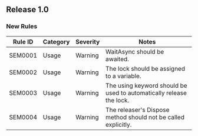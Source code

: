 ## Release 1.0

### New Rules

Rule ID | Category | Severity | Notes                                            
--------|----------|----------|--------------------------------------------------
SEM0001  | Usage    | Warning  | WaitAsync should be awaited.  
SEM0002  | Usage    | Warning  | The lock should be assigned to a variable. 
SEM0003  | Usage    | Warning  | The using keyword should be used to automatically release the lock. 
SEM0004  | Usage    | Warning  | The releaser's Dispose method should not be called explicitly. 